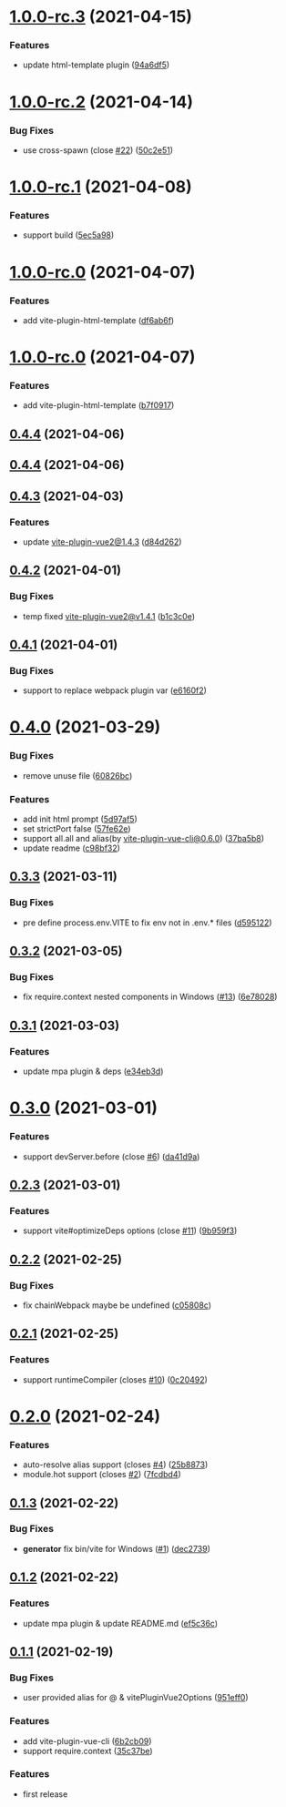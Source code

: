 <a name="1.0.0-rc.3"></a>
# [1.0.0-rc.3](https://github.com/IndexXuan/vue-cli-plugin-vite/compare/v1.0.0-rc.2...v1.0.0-rc.3) (2021-04-15)


### Features

* update html-template plugin ([94a6df5](https://github.com/IndexXuan/vue-cli-plugin-vite/commit/94a6df5))



<a name="1.0.0-rc.2"></a>
# [1.0.0-rc.2](https://github.com/IndexXuan/vue-cli-plugin-vite/compare/v1.0.0-rc.1...v1.0.0-rc.2) (2021-04-14)


### Bug Fixes

* use cross-spawn (close [#22](https://github.com/IndexXuan/vue-cli-plugin-vite/issues/22)) ([50c2e51](https://github.com/IndexXuan/vue-cli-plugin-vite/commit/50c2e51))



<a name="1.0.0-rc.1"></a>
# [1.0.0-rc.1](https://github.com/IndexXuan/vue-cli-plugin-vite/compare/v1.0.0-rc.0...v1.0.0-rc.1) (2021-04-08)


### Features

* support build ([5ec5a98](https://github.com/IndexXuan/vue-cli-plugin-vite/commit/5ec5a98))



<a name="1.0.0-rc.0"></a>
# [1.0.0-rc.0](https://github.com/IndexXuan/vue-cli-plugin-vite/compare/v0.4.4...v1.0.0-rc.0) (2021-04-07)


### Features

* add vite-plugin-html-template ([df6ab6f](https://github.com/IndexXuan/vue-cli-plugin-vite/commit/df6ab6f))



<a name="1.0.0-rc.0"></a>
# [1.0.0-rc.0](https://github.com/IndexXuan/vue-cli-plugin-vite/compare/v0.4.4...v1.0.0-rc.0) (2021-04-07)


### Features

* add vite-plugin-html-template ([b7f0917](https://github.com/IndexXuan/vue-cli-plugin-vite/commit/b7f0917))



<a name="0.4.4"></a>
## [0.4.4](https://github.com/IndexXuan/vue-cli-plugin-vite/compare/v0.4.3...v0.4.4) (2021-04-06)



<a name="0.4.4"></a>
## [0.4.4](https://github.com/IndexXuan/vue-cli-plugin-vite/compare/v0.4.3...v0.4.4) (2021-04-06)



<a name="0.4.3"></a>
## [0.4.3](https://github.com/IndexXuan/vue-cli-plugin-vite/compare/v0.4.2...v0.4.3) (2021-04-03)


### Features

* update vite-plugin-vue2@1.4.3 ([d84d262](https://github.com/IndexXuan/vue-cli-plugin-vite/commit/d84d262)) 



<a name="0.4.2"></a>
## [0.4.2](https://github.com/IndexXuan/vue-cli-plugin-vite/compare/v0.4.1...v0.4.2) (2021-04-01)


### Bug Fixes

* temp fixed vite-plugin-vue2@v1.4.1 ([b1c3c0e](https://github.com/IndexXuan/vue-cli-plugin-vite/commit/b1c3c0e))



<a name="0.4.1"></a>
## [0.4.1](https://github.com/IndexXuan/vue-cli-plugin-vite/compare/v0.4.0...v0.4.1) (2021-04-01)


### Bug Fixes

* support to replace webpack plugin var ([e6160f2](https://github.com/IndexXuan/vue-cli-plugin-vite/commit/e6160f2))



<a name="0.4.0"></a>
# [0.4.0](https://github.com/IndexXuan/vue-cli-plugin-vite/compare/v0.3.3...v0.4.0) (2021-03-29)


### Bug Fixes

* remove unuse file ([60826bc](https://github.com/IndexXuan/vue-cli-plugin-vite/commit/60826bc))


### Features

* add init html prompt ([5d97af5](https://github.com/IndexXuan/vue-cli-plugin-vite/commit/5d97af5))
* set strictPort false ([57fe62e](https://github.com/IndexXuan/vue-cli-plugin-vite/commit/57fe62e))
* support all.all and alias(by vite-plugin-vue-cli@0.6.0) ([37ba5b8](https://github.com/IndexXuan/vue-cli-plugin-vite/commit/37ba5b8))
* update readme ([c98bf32](https://github.com/IndexXuan/vue-cli-plugin-vite/commit/c98bf32))



<a name="0.3.3"></a>
## [0.3.3](https://github.com/IndexXuan/vue-cli-plugin-vite/compare/v0.3.2...v0.3.3) (2021-03-11)


### Bug Fixes

* pre define process.env.VITE to fix env not in .env.* files ([d595122](https://github.com/IndexXuan/vue-cli-plugin-vite/commit/d595122))



<a name="0.3.2"></a>
## [0.3.2](https://github.com/IndexXuan/vue-cli-plugin-vite/compare/v0.3.1...v0.3.2) (2021-03-05)


### Bug Fixes

* fix require.context nested components in Windows ([#13](https://github.com/IndexXuan/vue-cli-plugin-vite/issues/13)) ([6e78028](https://github.com/IndexXuan/vue-cli-plugin-vite/commit/6e78028))



<a name="0.3.1"></a>
## [0.3.1](https://github.com/IndexXuan/vue-cli-plugin-vite/compare/v0.3.0...v0.3.1) (2021-03-03)


### Features

* update mpa plugin & deps ([e34eb3d](https://github.com/IndexXuan/vue-cli-plugin-vite/commit/e34eb3d))



<a name="0.3.0"></a>
# [0.3.0](https://github.com/IndexXuan/vue-cli-plugin-vite/compare/v0.2.2...v0.3.0) (2021-03-01)


### Features

* support devServer.before (close [#6](https://github.com/IndexXuan/vue-cli-plugin-vite/issues/6)) ([da41d9a](https://github.com/IndexXuan/vue-cli-plugin-vite/commit/da41d9a))



<a name="0.2.3"></a>
## [0.2.3](https://github.com/IndexXuan/vue-cli-plugin-vite/compare/v0.2.2...v0.2.3) (2021-03-01)


### Features

* support vite#optimizeDeps options (close [#11](https://github.com/IndexXuan/vue-cli-plugin-vite/issues/11)) ([9b959f3](https://github.com/IndexXuan/vue-cli-plugin-vite/commit/9b959f3))



<a name="0.2.2"></a>
## [0.2.2](https://github.com/IndexXuan/vue-cli-plugin-vite/compare/v0.2.1...v0.2.2) (2021-02-25)


### Bug Fixes

* fix chainWebpack maybe be undefined ([c05808c](https://github.com/IndexXuan/vue-cli-plugin-vite/commit/c05808c))



<a name="0.2.1"></a>
## [0.2.1](https://github.com/IndexXuan/vue-cli-plugin-vite/compare/v0.2.0...v0.2.1) (2021-02-25)


### Features

* support runtimeCompiler (closes [#10](https://github.com/IndexXuan/vue-cli-plugin-vite/issues/10)) ([0c20492](https://github.com/IndexXuan/vue-cli-plugin-vite/commit/0c20492))



<a name="0.2.0"></a>
# [0.2.0](https://github.com/IndexXuan/vue-cli-plugin-vite/compare/v0.1.3...v0.2.0) (2021-02-24)


### Features

* auto-resolve alias support (closes [#4](https://github.com/IndexXuan/vue-cli-plugin-vite/issues/4)) ([25b8873](https://github.com/IndexXuan/vue-cli-plugin-vite/commit/25b8873))
* module.hot support (closes [#2](https://github.com/IndexXuan/vue-cli-plugin-vite/issues/2)) ([7fcdbd4](https://github.com/IndexXuan/vue-cli-plugin-vite/commit/7fcdbd4))



<a name="0.1.3"></a>
## [0.1.3](https://github.com/IndexXuan/vue-cli-plugin-vite/compare/v0.1.2...v0.1.3) (2021-02-22)


### Bug Fixes

* **generator** fix bin/vite for Windows ([#1](https://github.com/IndexXuan/vue-cli-plugin-vite/issues/1)) ([dec2739](https://github.com/IndexXuan/vue-cli-plugin-vite/commit/dec2739))



<a name="0.1.2"></a>
## [0.1.2](https://github.com/IndexXuan/vue-cli-plugin-vite/compare/v0.1.1...v0.1.2) (2021-02-22)


### Features

* update mpa plugin & update README.md ([ef5c36c](https://github.com/IndexXuan/vue-cli-plugin-vite/commit/ef5c36c))



<a name="0.1.1"></a>
## [0.1.1](https://github.com/IndexXuan/vue-cli-plugin-vite/compare/6b2cb09...v0.1.1) (2021-02-19)


### Bug Fixes

* user provided alias for @ & vitePluginVue2Options ([951eff0](https://github.com/IndexXuan/vue-cli-plugin-vite/commit/951eff0))


### Features

* add vite-plugin-vue-cli ([6b2cb09](https://github.com/IndexXuan/vue-cli-plugin-vite/commit/6b2cb09))
* support require.context ([35c37be](https://github.com/IndexXuan/vue-cli-plugin-vite/commit/35c37be))



<a name="0.1.0"></a>

### Features
* first release
